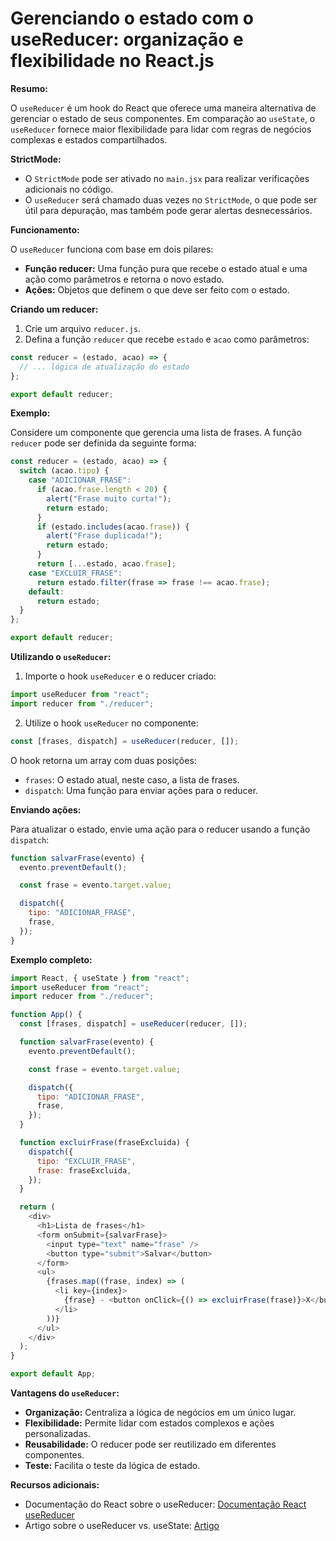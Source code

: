 # Gerenciando o estado com o useReducer: organização e flexibilidade no React.js

**Resumo:**

O `useReducer` é um hook do React que oferece uma maneira alternativa de gerenciar o estado de seus componentes. Em comparação ao `useState`, o `useReducer` fornece maior flexibilidade para lidar com regras de negócios complexas e estados compartilhados.

**StrictMode:**

* O `StrictMode` pode ser ativado no `main.jsx` para realizar verificações adicionais no código.
* O `useReducer` será chamado duas vezes no `StrictMode`, o que pode ser útil para depuração, mas também pode gerar alertas desnecessários.

**Funcionamento:**

O `useReducer` funciona com base em dois pilares:

* **Função reducer:** Uma função pura que recebe o estado atual e uma ação como parâmetros e retorna o novo estado.
* **Ações:** Objetos que definem o que deve ser feito com o estado.

**Criando um reducer:**

1. Crie um arquivo `reducer.js`.
2. Defina a função `reducer` que recebe `estado` e `acao` como parâmetros:

```javascript
const reducer = (estado, acao) => {
  // ... lógica de atualização do estado
};

export default reducer;
```

**Exemplo:**

Considere um componente que gerencia uma lista de frases. A função `reducer` pode ser definida da seguinte forma:

```javascript
const reducer = (estado, acao) => {
  switch (acao.tipo) {
    case "ADICIONAR_FRASE":
      if (acao.frase.length < 20) {
        alert("Frase muito curta!");
        return estado;
      }
      if (estado.includes(acao.frase)) {
        alert("Frase duplicada!");
        return estado;
      }
      return [...estado, acao.frase];
    case "EXCLUIR_FRASE":
      return estado.filter(frase => frase !== acao.frase);
    default:
      return estado;
  }
};

export default reducer;
```

**Utilizando o `useReducer`:**

1. Importe o hook `useReducer` e o reducer criado:

```javascript
import useReducer from "react";
import reducer from "./reducer";
```

2. Utilize o hook `useReducer` no componente:

```javascript
const [frases, dispatch] = useReducer(reducer, []);
```

O hook retorna um array com duas posições:

* `frases`: O estado atual, neste caso, a lista de frases.
* `dispatch`: Uma função para enviar ações para o reducer.

**Enviando ações:**

Para atualizar o estado, envie uma ação para o reducer usando a função `dispatch`:

```javascript
function salvarFrase(evento) {
  evento.preventDefault();

  const frase = evento.target.value;

  dispatch({
    tipo: "ADICIONAR_FRASE",
    frase,
  });
}
```

**Exemplo completo:**

```javascript
import React, { useState } from "react";
import useReducer from "react";
import reducer from "./reducer";

function App() {
  const [frases, dispatch] = useReducer(reducer, []);

  function salvarFrase(evento) {
    evento.preventDefault();

    const frase = evento.target.value;

    dispatch({
      tipo: "ADICIONAR_FRASE",
      frase,
    });
  }

  function excluirFrase(fraseExcluida) {
    dispatch({
      tipo: "EXCLUIR_FRASE",
      frase: fraseExcluida,
    });
  }

  return (
    <div>
      <h1>Lista de frases</h1>
      <form onSubmit={salvarFrase}>
        <input type="text" name="frase" />
        <button type="submit">Salvar</button>
      </form>
      <ul>
        {frases.map((frase, index) => (
          <li key={index}>
            {frase} - <button onClick={() => excluirFrase(frase)}>X</button>
          </li>
        ))}
      </ul>
    </div>
  );
}

export default App;
```

**Vantagens do `useReducer`:**

* **Organização:** Centraliza a lógica de negócios em um único lugar.
* **Flexibilidade:** Permite lidar com estados complexos e ações personalizadas.
* **Reusabilidade:** O reducer pode ser reutilizado em diferentes componentes.
* **Teste:** Facilita o teste da lógica de estado.

**Recursos adicionais:**

* Documentação do React sobre o useReducer: [Documentação React useReducer](https://react.dev/reference/react/useReducer)
* Artigo sobre o useReducer vs. useState: [Artigo](https://blog.logrocket.com/react-usereducer-hook-ultimate-guide/)